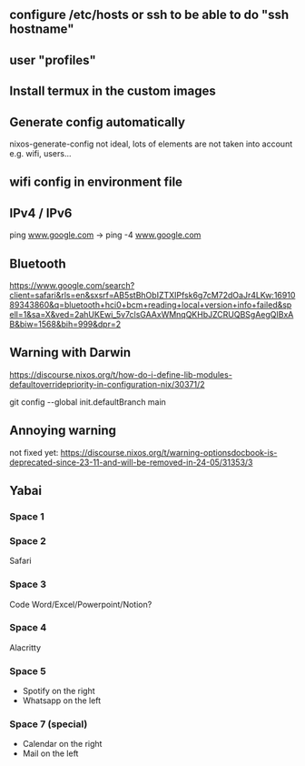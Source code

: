## configure /etc/hosts or ssh to be able to do "ssh hostname"
## user "profiles"

## Install termux in the custom images

## Generate config automatically

nixos-generate-config
not ideal, lots of elements are not taken into account e.g. wifi, users...

## wifi config in environment file

## IPv4 / IPv6

ping www.google.com -> ping -4 www.google.com

## Bluetooth

https://www.google.com/search?client=safari&rls=en&sxsrf=AB5stBhObIZTXIPfsk6g7cM72dOaJr4LKw:1691089343860&q=bluetooth+hci0+bcm+reading+local+version+info+failed&spell=1&sa=X&ved=2ahUKEwi_5v7clsGAAxWMnqQKHbJZCRUQBSgAegQIBxAB&biw=1568&bih=999&dpr=2

## Warning with Darwin

https://discourse.nixos.org/t/how-do-i-define-lib-modules-defaultoverridepriority-in-configuration-nix/30371/2

git config --global init.defaultBranch main

## Annoying warning
not fixed yet:
https://discourse.nixos.org/t/warning-optionsdocbook-is-deprecated-since-23-11-and-will-be-removed-in-24-05/31353/3

## Yabai
### Space 1

### Space 2

Safari

### Space 3

Code
Word/Excel/Powerpoint/Notion?

### Space 4

Alacritty

### Space 5
- Spotify on the right
- Whatsapp on the left

### Space 7 (special)

- Calendar on the right
- Mail on the left
